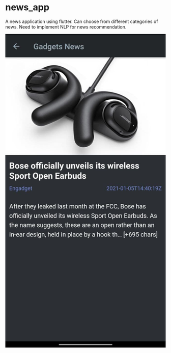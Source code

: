 # news_app

A news application using flutter. Can choose from different categories of news. Need to implement NLP for news recommendation.


![ss Banner](https://github.com/vinayakms221/images/blob/main/news.jpg)


